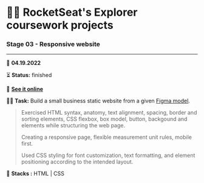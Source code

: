 # 👨‍🚀 RocketSeat's Explorer coursework projects

### Stage 03 - Responsive website

---

      
📅 **04.19.2022**

⏳ **Status:** finished

🔗 **[See it online](https://henriquedafonte.github.io/rocketseat-explorer-projects/project05/)**


👨‍💻 **Task:** Build a small business static website from a given [Figma model](https://www.figma.com/file/sKWePDyLi3TtGphphy6tYk/Explorer-Stage-03-Projeto-03/duplicate).

> Exercised HTML syntax, anatomy, text alignment, spacing, border and sorting elements, CSS flexbox, box model, button, backgound 
> and elements while structuring the web page.
>
> Creating a responsive page, flexible measurement unit rules, mobile first.
>
> Used CSS styling for font customization, text formatting, and element positioning according to the intended layout.

🌱 **Stacks :** HTML | CSS
